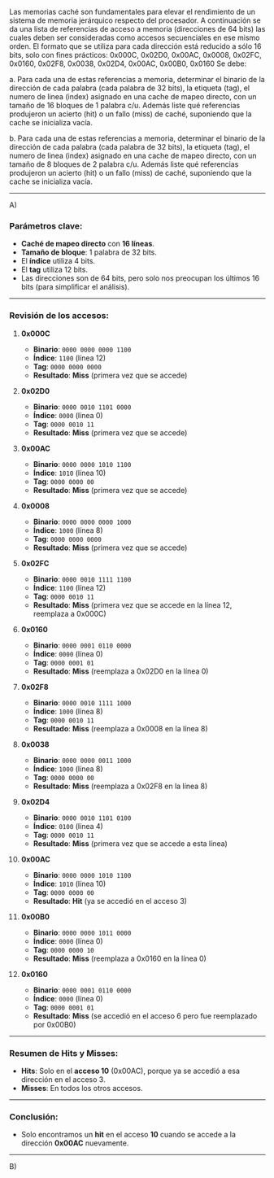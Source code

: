 Las memorias caché son fundamentales para elevar el rendimiento de un sistema de memoria
jerárquico respecto del procesador. A continuación se da una lista de referencias de acceso a
memoria (direcciones de 64 bits) las cuales deben ser consideradas como accesos secuenciales en
ese mismo orden. El formato que se utiliza para cada dirección está reducido a sólo 16 bits, solo con
fines prácticos:
0x000C, 0x02D0, 0x00AC, 0x0008, 0x02FC, 0x0160,
0x02F8, 0x0038, 0x02D4, 0x00AC, 0x00B0, 0x0160
Se debe:

a. Para cada una de estas referencias a memoria, determinar el binario de la dirección de cada
palabra (cada palabra de 32 bits), la etiqueta (tag), el numero de linea (index) asignado en
una cache de mapeo directo, con un tamaño de 16 bloques de 1 palabra c/u. Además liste
qué referencias produjeron un acierto (hit) o un fallo (miss) de caché, suponiendo que la
cache se inicializa vacía.

b. Para cada una de estas referencias a memoria, determinar el binario de la dirección de cada
palabra (cada palabra de 32 bits), la etiqueta (tag), el numero de linea (index) asignado en
una cache de mapeo directo, con un tamaño de 8 bloques de 2 palabra c/u. Además liste qué
referencias produjeron un acierto (hit) o un fallo (miss) de caché, suponiendo que la cache se
inicializa vacía.

------------------------------------------------------------------------------------------------------


A)


### Parámetros clave:

- **Caché de mapeo directo** con **16 líneas**.
- **Tamaño de bloque**: 1 palabra de 32 bits.
- El **índice** utiliza 4 bits.
- El **tag** utiliza 12 bits.
- Las direcciones son de 64 bits, pero solo nos preocupan los últimos 16 bits (para simplificar el análisis).

---

### Revisión de los accesos:

1. **0x000C**
   - **Binario**: `0000 0000 0000 1100`
   - **Índice**: `1100` (línea 12)
   - **Tag**: `0000 0000 0000`
   - **Resultado**: **Miss** (primera vez que se accede)

2. **0x02D0**
   - **Binario**: `0000 0010 1101 0000`
   - **Índice**: `0000` (línea 0)
   - **Tag**: `0000 0010 11`
   - **Resultado**: **Miss** (primera vez que se accede)

3. **0x00AC**
   - **Binario**: `0000 0000 1010 1100`
   - **Índice**: `1010` (línea 10)
   - **Tag**: `0000 0000 00`
   - **Resultado**: **Miss** (primera vez que se accede)

4. **0x0008**
   - **Binario**: `0000 0000 0000 1000`
   - **Índice**: `1000` (línea 8)
   - **Tag**: `0000 0000 0000`
   - **Resultado**: **Miss** (primera vez que se accede)

5. **0x02FC**
   - **Binario**: `0000 0010 1111 1100`
   - **Índice**: `1100` (línea 12)
   - **Tag**: `0000 0010 11`
   - **Resultado**: **Miss** (primera vez que se accede en la línea 12, reemplaza a 0x000C)

6. **0x0160**
   - **Binario**: `0000 0001 0110 0000`
   - **Índice**: `0000` (línea 0)
   - **Tag**: `0000 0001 01`
   - **Resultado**: **Miss** (reemplaza a 0x02D0 en la línea 0)

7. **0x02F8**
   - **Binario**: `0000 0010 1111 1000`
   - **Índice**: `1000` (línea 8)
   - **Tag**: `0000 0010 11`
   - **Resultado**: **Miss** (reemplaza a 0x0008 en la línea 8)

8. **0x0038**
   - **Binario**: `0000 0000 0011 1000`
   - **Índice**: `1000` (línea 8)
   - **Tag**: `0000 0000 00`
   - **Resultado**: **Miss** (reemplaza a 0x02F8 en la línea 8)

9. **0x02D4**
   - **Binario**: `0000 0010 1101 0100`
   - **Índice**: `0100` (línea 4)
   - **Tag**: `0000 0010 11`
   - **Resultado**: **Miss** (primera vez que se accede a esta línea)

10. **0x00AC**
    - **Binario**: `0000 0000 1010 1100`
    - **Índice**: `1010` (línea 10)
    - **Tag**: `0000 0000 00`
    - **Resultado**: **Hit** (ya se accedió en el acceso 3)

11. **0x00B0**
    - **Binario**: `0000 0000 1011 0000`
    - **Índice**: `0000` (línea 0)
    - **Tag**: `0000 0000 10`
    - **Resultado**: **Miss** (reemplaza a 0x0160 en la línea 0)

12. **0x0160**
    - **Binario**: `0000 0001 0110 0000`
    - **Índice**: `0000` (línea 0)
    - **Tag**: `0000 0001 01`
    - **Resultado**: **Miss** (se accedió en el acceso 6 pero fue reemplazado por 0x00B0)

---

### Resumen de **Hits** y **Misses**:

- **Hits**: Solo en el **acceso 10** (0x00AC), porque ya se accedió a esa dirección en el acceso 3.
- **Misses**: En todos los otros accesos.

---

### Conclusión:
- Solo encontramos un **hit** en el acceso **10** cuando se accede a la dirección **0x00AC** nuevamente.

   
 
 
----------------------------------------------------------------------------------------------------------------------------------------------------------------------


B)




   
   
   
   

